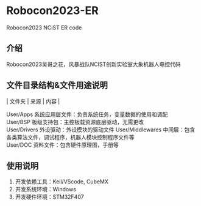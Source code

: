 # Robocon2023-ER
Robocon2023 NCiST ER code
## 介绍
Robocon2023吴哥之花，风暴战队NCIST创新实验室大象机器人电控代码

## 文件目录结构&文件用途说明
| 文件夹    | 来源   | 内容                                |

  User/Apps    系统应用层文件：负责系统任务，变量数据的使用和调配  
  User/BSP    板级支持包：主控板载资源底层驱动，无需更改  
  User/Drivers  外设驱动：外设模块的驱动文件
  User/Middlewares  中间层：包含各类算法文件，调试程序，机器人模块控制程序文件等  
  User/DOC  资料文件：包含硬件原理图，手册等  

## 使用说明
1. 开发依赖工具：Keil/VScode, CubeMX
2. 开发系统环境：Windows
3. 开发硬件环境：STM32F407
